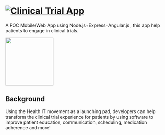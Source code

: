 # [![Clinical Trial App](https://raw.github.com/matiasurbano/clinical/master/docs/presentacion/logo.png)](http://clinical.jit.su/)

A POC Mobile/Web App using Node.js+Express+Angular.js , this app help patients to engage in clinical trials.

<img src="https://raw.github.com/matiasurbano/clinical/master/docs/presentacion/qrcode.png" width="150px">


Background
-----
Using the Health IT movement as a launching pad, developers can help transform the clinical trial experience for patients by using software to improve patient education, communication, scheduling, medication adherence and more! 

 
